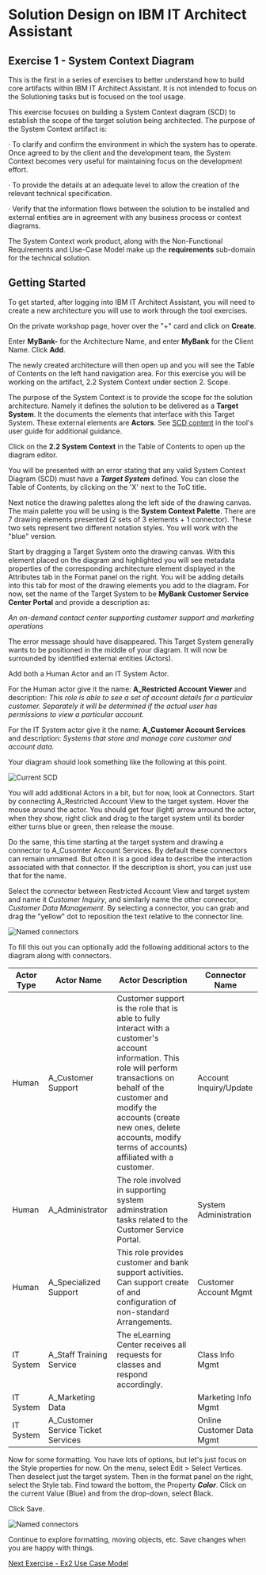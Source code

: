# Solution Design on IBM IT Architect Assistant

## Exercise 1 - System Context Diagram



This is the first in a series of exercises to better understand how to build core artifacts within IBM IT Architect Assistant.  It is not intended to focus on the Solutioning tasks but is focused on the tool usage.

This exercise focuses on building a System Context diagram (SCD) to establish the scope of the target solution being architected. The purpose of the System Context artifact is:

·    To clarify and confirm the environment in which the system has to operate. Once agreed to by the client and the development team, the System Context becomes very useful for maintaining focus on the development effort.

·    To provide the details at an adequate level to allow the creation of the relevant technical specification.

·    Verify that the information flows between the solution to be installed and external entities are in agreement with any business process or context diagrams.

The System Context work product, along with the Non-Functional Requirements and Use-Case Model make up the **requirements** sub-domain for the technical solution. 

## Getting Started

To get started, after logging into IBM IT Architect Assistant, you will need to create a new architecture you will use to work through the tool exercises.

On the private workshop page, hover over the "+" card and click on **Create**.

Enter **MyBank-<your initials>** for the Architecture Name, and enter **MyBank** for the Client Name. Click  **Add**.

The newly created architecture will then open up and you will see the Table of Contents on the left hand navigation area. For this exercise you will be working on the artifact, 2.2 System Context under section 2. Scope.

The purpose of the System Context is to provide the scope for the solution architecture. Namely it defines the solution to be delivered as a **Target System**. It the documents the elements that interface with this Target System.  These external elements are **Actors**.  See [SCD content](https://github.com/IBM/itaa-docs/blob/master/docs/enterprise/Artifact-Details-ITAA.md#system-context) in the tool's user guide for additional guidance. 

Click on the **2.2 System Context** in the Table of Contents to open up the diagram editor.

You will be presented with an error stating that any valid System Context Diagram (SCD) must have a ***Target System*** defined.  You can close the Table of Contents, by clicking on the 'X' next to the ToC title. 

Next notice the drawing palettes along the left side of the drawing canvas. The main palette you will be using is the **System Context Palette**. There are 7 drawing elements presented (2 sets of 3 elements + 1 connector). These two sets represent two different notation styles.  You will work with the "blue" version.

Start by dragging a Target System onto the drawing canvas. With this element placed on the diagram and highlighted you will see metadata properties of the corresponding architecture element displayed in the Attributes tab in the Format panel on the right.  You will be adding details into this tab for most of the drawing elements you add to the diagram. For now, set the name of the Target System to be **MyBank Customer Service Center Portal** and provide a description as:

*An on-demand contact center supporting customer support and marketing operations*

The error message should have disappeared.   This Target System generally wants to be positioned in the middle of your diagram.   It will now be surrounded by identified external entities (Actors).

Add both a Human Actor and an IT System Actor.   

For the Human actor give it the name: **A_Restricted Account Viewer** and description: *This role is able to see a set of account details for a particular customer. Separately it will be determined if the actual user has permissions to view a particular account.*

For the IT System actor give it the name: **A_Customer Account Services** and description: *Systems that store and manage core customer and account data.*

Your diagram should look something like the following at this point.

![Current SCD](./images/TS_and_two_actors.png)



You will add additional Actors in a bit, but for now, look at Connectors. Start by connecting A_Restricted Account View to the target system. Hover the mouse around the actor.   You should get four (light) arrow arround the actor, when they show, right click and drag to the target system until its border either turns blue or green, then release the mouse.

Do the same, this time starting at the target system and drawing a connector to A_Cusomter Account Services. By default these connectors can remain unnamed.  But often it is a good idea to describe the interaction associated with that connector.   If the description is short, you can just use that for the name.  

Select the connector between Restricted Account View and target system and name it *Customer Inquiry*, and similarly name the other connector, *Customer Data Management*.  By selecting a connector, you can grab and drag the "yellow" dot to reposition the text relative to the connector line.

![Named connectors](./images/SCD_first_connectors.png)

To fill this out you can optionally add the following additional actors to the diagram along with connectors.

| Actor Type | Actor Name                         | Actor Description                                            | Connector Name            |
| ---------- | ---------------------------------- | ------------------------------------------------------------ | ------------------------- |
| Human      | A_Customer Support                 | Customer support is the role that is able to fully interact with a customer's account information. This role will perform transactions on behalf of the customer and modify the accounts (create new ones, delete accounts, modify terms of accounts) affiliated with a customer. | Account Inquiry/Update    |
| Human      | A_Administrator                    | The role involved in supporting system adminstration tasks related to the Customer Service Portal. | System Administration     |
| Human      | A_Specialized Support              | This role provides customer and bank support activities.  Can support create of and configuration of non-standard Arrangements. | Customer Account Mgmt     |
| IT System  | A_Staff Training Service           | The eLearning Center receives all requests for classes and respond accordingly. | Class Info Mgmt           |
| IT System  | A_Marketing Data                   |                                                              | Marketing Info Mgmt       |
| IT System  | A_Customer Service Ticket Services |                                                              | Online Customer Data Mgmt |

Now for some formatting.  You have lots of options, but let's just focus on the Style properties for now. On the menu, select Edit > Select Vertices. Then deselect just the target system.  Then in the format panel on the right, select the Style tab.  Find toward the bottom, the Property ***Color***. Click on the current Value (Blue) and from the drop-down, select Black.

Click Save.

![Named connectors](./images/final_SCD.png)

Continue to explore formatting, moving objects, etc. Save changes when you are happy with things.



[Next Exercise - Ex2 Use Case Model](./Ex2-UCM)
